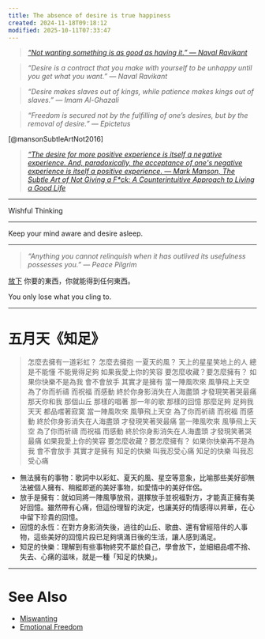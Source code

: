 ```yaml
---
title: The absence of desire is true happiness
created: 2024-11-18T09:18:12
modified: 2025-10-11T07:33:47
---
```


> _[“Not wanting something is as good as having it.” — Naval Ravikant](https://www.youtube.com/watch?v=KyfUysrNaco&t=33s)_

> _“Desire is a contract that you make with yourself to be unhappy until you get what you want.” — Naval Ravikant_

> _“Desire makes slaves out of kings, while patience makes kings out of slaves.” ― Imam Al-Ghazali_

> _“Freedom is secured not by the fulfilling of one’s desires, but by the removal of desire.” — Epictetus_

[@mansonSubtleArtNot2016]

> _[“The desire for more positive experience is itself a negative experience. And, paradoxically, the acceptance of one's negative experience is itself a positive experience. — Mark Manson, The Subtle Art of Not Giving a F\*ck: A Counterintuitive Approach to Living a Good Life](https://www.goodreads.com/work/quotes/48297245-the-subtle-art-of-not-giving-a-f-ck-a-counterintuitive-approach-to-livi)_

---

Wishful Thinking

---

Keep your mind aware and desire asleep.

---

> _“Anything you cannot relinquish when it has outlived its usefulness possesses you.” — Peace Pilgrim_

[放下](the-art-of-quitting.md) 你要的東西，你就能得到任何東西。

You only lose what you cling to.

---

# 五月天《知足》

> 怎麼去擁有一道彩虹？
> 怎麼去擁抱 一夏天的風？
> 天上的星星笑地上的人
> 總是不能懂 不能覺得足夠
> 如果我愛上你的笑容
> 要怎麼收藏？要怎麼擁有？
> 如果你快樂不是為我
> 會不會放手 其實才是擁有
> 當一陣風吹來 風箏飛上天空
> 為了你而祈禱 而祝福 而感動
> 終於你身影消失在人海盡頭
> 才發現笑著哭最痛
> 那天你和我 那個山丘
> 那樣的唱著 那一年的歌
> 那樣的回憶 那麼足夠
> 足夠我天天 都品嚐著寂寞
> 當一陣風吹來 風箏飛上天空
> 為了你而祈禱 而祝福 而感動
> 終於你身影消失在人海盡頭
> 才發現笑著哭最痛
> 當一陣風吹來 風箏飛上天空
> 為了你而祈禱 而祝福 而感動
> 終於你身影消失在人海盡頭
> 才發現笑著哭最痛
> 如果我愛上你的笑容
> 要怎麼收藏？要怎麼擁有？
> 如果你快樂再不是為我
> 會不會放手 其實才是擁有
> 知足的快樂 叫我忍受心痛
> 知足的快樂 叫我忍受心痛

* 無法擁有的事物：歌詞中以彩虹、夏天的風、星空等意象，比喻那些美好卻無法被個人擁有、稍縱即逝的美好事物，如愛情中的美好伴侶。
* 放手是擁有：就如同將一陣風箏放飛，選擇放手並祝福對方，才能真正擁有美好回憶。雖然帶有心痛，但這份理智的決定，也讓美好的情感得以昇華，在心中留下珍貴的回憶。
* 回憶的永恆：在對方身影消失後，過往的山丘、歌曲、還有曾經陪伴的人事物，這些美好的回憶片段已足夠填滿日後的生活，讓人感到滿足。
* 知足的快樂：理解到有些事物終究不屬於自己，學會放下，並細細品嚐不捨、失去、心痛的滋味，就是一種「知足的快樂」。

---

# See Also

* [Miswanting](miswanting.md)
* [Emotional Freedom](emotional-freedom.md)
